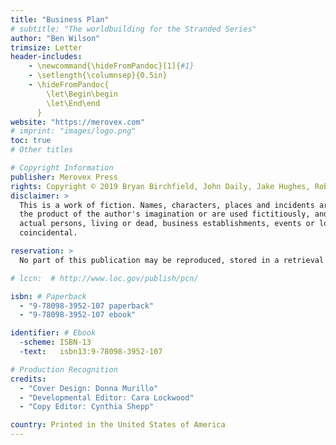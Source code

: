 ```yaml
---
title: "Business Plan"
# subtitle: "The worldbuilding for the Stranded Series"
author: "Ben Wilson"
trimsize: Letter
header-includes:
    - \newcommand{\hideFromPandoc}[1]{#1}
    - \setlength{\columnsep}{0.5in}
    - \hideFromPandoc{
        \let\Begin\begin
        \let\End\end
      }
website: "https://merovex.com"
# imprint: "images/logo.png"
toc: true
# Other titles

# Copyright Information
publisher: Merovex Press
rights: Copyright © 2019 Bryan Birchfield, John Daily, Jake Hughes, Robert Koprowski, Ben Wilson
disclaimer: >
  This is a work of fiction. Names, characters, places and incidents are either
  the product of the author's imagination or are used fictitiously, and any resemblance to
  actual persons, living or dead, business establishments, events or locales is entirely
  coincidental.

reservation: >
  No part of this publication may be reproduced, stored in a retrieval system, posted on the Internet, or transmitted, in any form or by any means, electronic, mechanical, photocopying, recording, or otherwise, without prior written permission from the author. The only exception is by a reviewer, who may quote short excerpts in a review.

# lccn:  # http://www.loc.gov/publish/pcn/

isbn: # Paperback
  - "9-78098-3952-107 paperback"
  - "9-78098-3952-107 ebook"

identifier: # Ebook
  -scheme: ISBN-13
  -text:   isbn13:9-78098-3952-107

# Production Recognition
credits:
  - "Cover Design: Donna Murillo"
  - "Developmental Editor: Cara Lockwood"
  - "Copy Editor: Cynthia Shepp"

country: Printed in the United States of America
---
```

